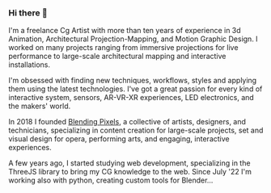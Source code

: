 ### Hi there 👋

I'm a freelance Cg Artist with more than ten years of experience in 3d Animation, Architectural Projection-Mapping, and Motion Graphic Design. I worked on many projects ranging from immersive projections for live performance to large-scale architectural mapping and interactive installations.

I'm obsessed with finding new techniques, workflows, styles and applying them using the latest technologies. I've got a great passion for every kind of interactive system, sensors, AR-VR-XR experiences, LED electronics, and the makers' world.

In 2018 I founded [Blending Pixels](https://www.blendingpixels.com/), a collective of artists, designers, and technicians, specializing in content creation for large-scale projects, set and visual design for opera, performing arts, and engaging, interactive experiences.

A few years ago, I started studying web development, specializing in the ThreeJS library to bring my CG knowledge to the web. Since July '22 I'm working also with python, creating custom tools for Blender...
